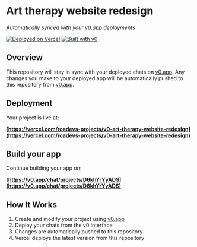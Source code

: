 # Art therapy website redesign

*Automatically synced with your [v0.app](https://v0.app) deployments*

[![Deployed on Vercel](https://img.shields.io/badge/Deployed%20on-Vercel-black?style=for-the-badge&logo=vercel)](https://vercel.com/roadevs-projects/v0-art-therapy-website-redesign)
[![Built with v0](https://img.shields.io/badge/Built%20with-v0.app-black?style=for-the-badge)](https://v0.app/chat/projects/D6khYrYyADS)

## Overview

This repository will stay in sync with your deployed chats on [v0.app](https://v0.app).
Any changes you make to your deployed app will be automatically pushed to this repository from [v0.app](https://v0.app).

## Deployment

Your project is live at:

**[https://vercel.com/roadevs-projects/v0-art-therapy-website-redesign](https://vercel.com/roadevs-projects/v0-art-therapy-website-redesign)**

## Build your app

Continue building your app on:

**[https://v0.app/chat/projects/D6khYrYyADS](https://v0.app/chat/projects/D6khYrYyADS)**

## How It Works

1. Create and modify your project using [v0.app](https://v0.app)
2. Deploy your chats from the v0 interface
3. Changes are automatically pushed to this repository
4. Vercel deploys the latest version from this repository
